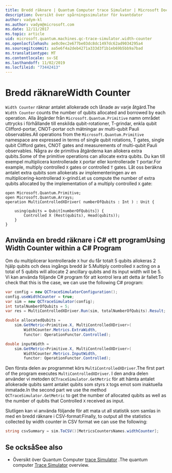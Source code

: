 ```yaml
---
title: Bredd räknare | Quantum Computer trace Simulator | Microsoft Docs
description: Översikt över spårningssimulator för kvantdator
author: vadym-kl
ms.author: vadym@microsoft.com
ms.date: 12/11/2017
ms.topic: article
uid: microsoft.quantum.machines.qc-trace-simulator.width-counter
ms.openlocfilehash: ae0c0ec2e677be03dc8dc1497dc62ad9034295a4
ms.sourcegitcommit: aa5e6f4a2deb4271a333d3f1b1eb69b5bb9a7bad
ms.translationtype: MT
ms.contentlocale: sv-SE
ms.lasthandoff: 11/02/2019
ms.locfileid: "73442413"
---
```

# <a name="width-counter"></a><span data-ttu-id="79c91-103">Bredd räknare</span><span class="sxs-lookup"><span data-stu-id="79c91-103">Width Counter</span></span>

<span data-ttu-id="79c91-104">`Width Counter` räknar antalet allokerade och lånade av varje åtgärd.</span><span class="sxs-lookup"><span data-stu-id="79c91-104">The `Width Counter` counts the number of qubits allocated and borrowed by each operation.</span></span>
<span data-ttu-id="79c91-105">Alla åtgärder från `Microsoft.Quantum.Primitive` namn området uttrycks i förhållande till enskilda qubit-rotationer, T-grindar, enkla qubit Clifford-portar, CNOT-portar och mätningar av multi-qubit Pauli observables.</span><span class="sxs-lookup"><span data-stu-id="79c91-105">All operations from the `Microsoft.Quantum.Primitive` namespace are expressed in terms of single qubit rotations, T gates, single qubit Clifford gates, CNOT gates and measurements of multi-qubit Pauli observables.</span></span> <span data-ttu-id="79c91-106">Några av de primitiva åtgärderna kan allokera extra qubits.</span><span class="sxs-lookup"><span data-stu-id="79c91-106">Some of the primitive operations can allocate extra qubits.</span></span> <span data-ttu-id="79c91-107">Du kan till exempel multiplicera kontrollerade `X` portar eller kontrollerade `T` portar.</span><span class="sxs-lookup"><span data-stu-id="79c91-107">For example, multiply controlled `X` gates or controlled `T` gates.</span></span> <span data-ttu-id="79c91-108">Låt oss beräkna antalet extra qubits som allokerats av implementeringen av en multiplicering-kontrollerad `X`-grind:</span><span class="sxs-lookup"><span data-stu-id="79c91-108">Let us compute the number of extra qubits allocated by the implementation of a multiply controlled `X` gate:</span></span>

```qsharp
open Microsoft.Quantum.Primitive;
open Microsoft.Quantum.Arrays;
operation MultiControlledXDriver( numberOfQubits : Int ) : Unit {

    using(qubits = Qubit[numberOfQubits]) {
        Controlled X (Rest(qubits), Head(qubits));
    } 
}
```

## <a name="using-width-counter-within-a-c-program"></a><span data-ttu-id="79c91-109">Använda en bredd räknare i C# ett program</span><span class="sxs-lookup"><span data-stu-id="79c91-109">Using Width Counter within a C# Program</span></span>

<span data-ttu-id="79c91-110">Om du multiplicerar kontrollerade `X` hur du får totalt 5 qubits allokeras 2 hjälp qubits och dess ingångs bredd är 5.</span><span class="sxs-lookup"><span data-stu-id="79c91-110">Multiply controlled `X` acting on a total of 5 qubits will allocate 2 ancillary qubits and its input width will be 5.</span></span> <span data-ttu-id="79c91-111">Vi kan använda följande C# program för att kontrol lera att detta är fallet:</span><span class="sxs-lookup"><span data-stu-id="79c91-111">To check that this is the case, we can use the following C# program:</span></span>

```csharp 
var config = new QCTraceSimulatorConfiguration();
config.useWidthCounter = true;
var sim = new QCTraceSimulator(config);
int totalNumberOfQubits = 5;
var res = MultiControlledXDriver.Run(sim, totalNumberOfQubits).Result;

double allocatedQubits = 
    sim.GetMetric<Primitive.X, MultiControlledXDriver>(
        WidthCounter.Metrics.ExtraWidth,
        functor: OperationFunctor.Controlled); 

double inputWidth =
    sim.GetMetric<Primitive.X, MultiControlledXDriver>(
        WidthCounter.Metrics.InputWidth,
        functor: OperationFunctor.Controlled);
```

<span data-ttu-id="79c91-112">Den första delen av programmet körs `MultiControlledXDriver`.</span><span class="sxs-lookup"><span data-stu-id="79c91-112">The first part of the program executes `MultiControlledXDriver`.</span></span> <span data-ttu-id="79c91-113">I den andra delen använder vi metoden `QCTraceSimulator.GetMetric` för att hämta antalet allokerade qubits samt antalet qubits som styrs `X` togs emot som inaktuella inmatade.</span><span class="sxs-lookup"><span data-stu-id="79c91-113">In the second part we use the method `QCTraceSimulator.GetMetric` to get the number of allocated qubits as well as the number of qubits that Controlled `X` received as input.</span></span> 

<span data-ttu-id="79c91-114">Slutligen kan vi använda följande för att mata ut all statistik som samlas in med en bredd räknare i CSV-format:</span><span class="sxs-lookup"><span data-stu-id="79c91-114">Finally, to output all the statistics collected by width counter in CSV format we can use the following:</span></span>
```csharp
string csvSummary = sim.ToCSV()[MetricsCountersNames.widthCounter];
```

## <a name="see-also"></a><span data-ttu-id="79c91-115">Se också</span><span class="sxs-lookup"><span data-stu-id="79c91-115">See also</span></span> ##

- <span data-ttu-id="79c91-116">Översikt över Quantum Computer [trace Simulator](xref:microsoft.quantum.machines.qc-trace-simulator.intro) .</span><span class="sxs-lookup"><span data-stu-id="79c91-116">The quantum computer [Trace Simulator](xref:microsoft.quantum.machines.qc-trace-simulator.intro) overview.</span></span>
